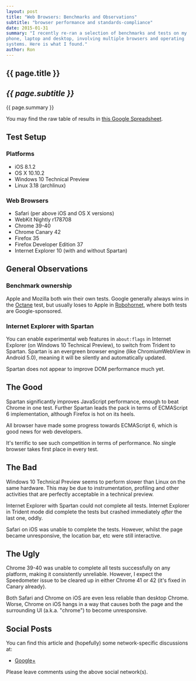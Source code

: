 ```yaml
---
layout: post
title: "Web Browsers: Benchmarks and Observations"
subtitle: "browser performance and standards-compliance"
date: 2015-01-31
summary: "I recently re-ran a selection of benchmarks and tests on my
phone, laptop and desktop, involving multiple browsers and operating
systems. Here is what I found."
author: Ron
---
```


## {{ page.title }}

## _{{ page.subtitle }}_

{{ page.summary }}

You may find the raw table of results in [this Google Spreadsheet](https://docs.google.com/spreadsheets/d/1Ed5kV6x3lchzpSYdYOu49IhdUSQdE99fthKBV1RUsb8/edit#gid=939752406).


## Test Setup

### Platforms

- iOS 8.1.2
- OS X 10.10.2
- Windows 10 Technical Preview
- Linux 3.18 (archlinux)

### Web Browsers

- Safari (per above iOS and OS X versions)
- WebKit Nightly r178708
- Chrome 39-40
- Chrome Canary 42
- Firefox 35
- Firefox Developer Edition 37
- Internet Explorer 10 (with and without Spartan)


## General Observations

### Benchmark ownership

Apple and Mozilla both win their own tests. Google generally always wins
in the [Octane](octane-benchmark.googlecode.com/svn/latest/index.html) test,
but usually loses to Apple in [Robohornet](http://www.robohornet.org/),
where both tests are Google-sponsored.

### Internet Explorer with Spartan

You can enable experimental web features in `about:flags` in Internet
Explorer (on Windows 10 Technical Preview), to switch from Trident to
Spartan. Spartan is an evergreen browser engine (like ChromiumWebView in
Android 5.0), meaning it will be silently and automatically updated.

Spartan does not appear to improve DOM performance much yet.

## The Good

Spartan significantly improves JavaScript performance, enough to beat
Chrome in one test. Further Spartan leads the pack in terms of
ECMAScript 6 implementation, although Firefox is hot on its heels.

All browser have made some progress towards ECMAScript 6, which is good
news for web developers.

It's terrific to see such competition in terms of performance. No single
browser takes first place in every test.


## The Bad

Windows 10 Technical Preview seems to perform slower than Linux on the
same hardware. This may be due to instrumentation, profiling and other
activities that are perfectly acceptable in a technical preview.

Internet Explorer with Spartan could not complete all tests. Internet
Explorer in Trident mode did complete the tests but crashed immediately
_after_ the last one, oddly.

Safari on iOS was unable to complete the tests. However, whilst the page
became unresponsive, the location bar, etc were still interactive.


## The Ugly

Chrome 39-40 was unable to complete all tests successfully on any
platform, making it consistently unreliable. However, I expect the
Speedometer issue to be cleared up in either Chrome 41 or 42 (it's
fixed in Canary already).

Both Safari and Chrome on iOS are even less reliable than desktop
Chrome. Worse, Chrome on iOS hangs in a way that causes both the page
and the surrounding UI (a.k.a. "chrome") to become unresponsive.


## Social Posts

You can find this article and (hopefully) some network-specific discussions at:

- [Google+](https://plus.google.com/+RonWaldon/posts/5E8LS2SbSrB)

Please leave comments using the above social network(s).

